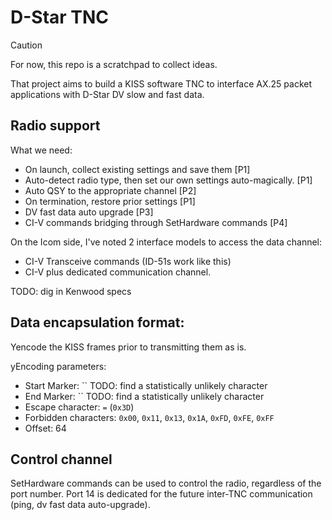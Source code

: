 # D-Star TNC

> [!CAUTION]
> For now, this repo is a scratchpad to collect ideas.

That project aims to build a KISS software TNC to interface AX.25 packet applications with D-Star DV slow and fast data.

## Radio support
What we need:
  * On launch, collect existing settings and save them [P1]
  * Auto-detect radio type, then set our own settings auto-magically. [P1]
  * Auto QSY to the appropriate channel [P2]
  * On termination, restore prior settings [P1]
  * DV fast data auto upgrade [P3]
  * CI-V commands bridging through SetHardware commands [P4]

On the Icom side, I've noted 2 interface models to access the data channel:
  * CI-V Transceive commands (ID-51s work like this)
  * CI-V plus dedicated communication channel.

TODO: dig in Kenwood specs

## Data encapsulation format:
Yencode the KISS frames prior to transmitting them as is.

yEncoding parameters:
  * Start Marker: `` TODO: find a statistically unlikely character
  * End Marker: `` TODO: find a statistically unlikely character
  * Escape character: `=` (`0x3D`)
  * Forbidden characters: `0x00`, `0x11`, `0x13`, `0x1A`, `0xFD`, `0xFE`, `0xFF`
  * Offset: 64

## Control channel
SetHardware commands can be used to control the radio, regardless of the port number.
Port 14 is dedicated for the future inter-TNC communication (ping, dv fast data auto-upgrade).
